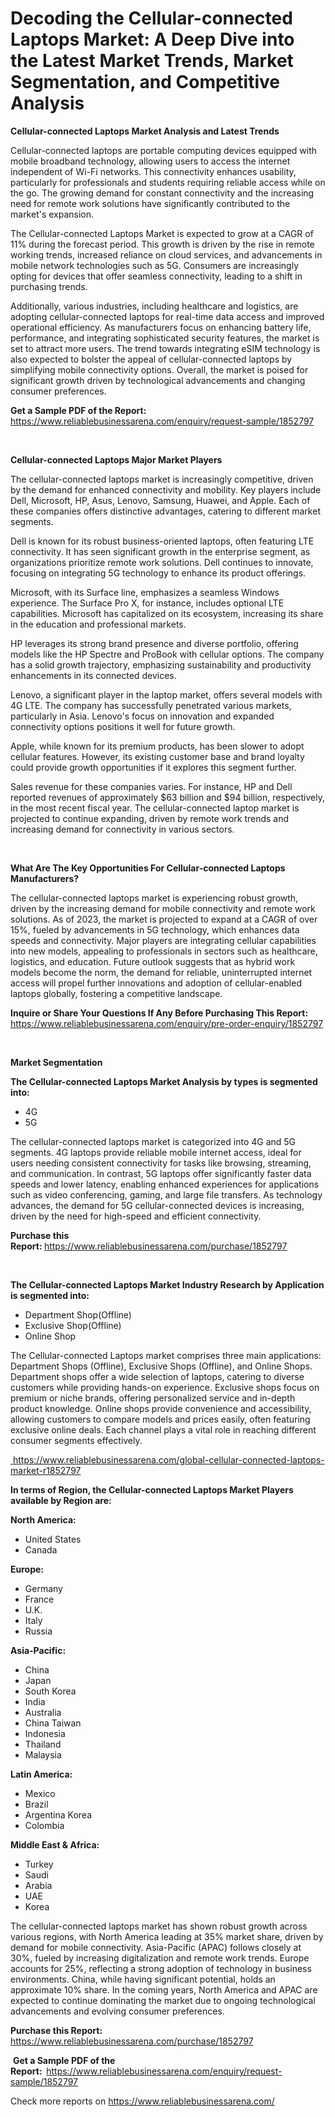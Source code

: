 <p><h1>Decoding the Cellular-connected Laptops Market: A Deep Dive into the Latest Market Trends, Market Segmentation, and Competitive Analysis</h1></p><p><strong>Cellular-connected Laptops Market Analysis and Latest Trends</strong></p>
<p><p>Cellular-connected laptops are portable computing devices equipped with mobile broadband technology, allowing users to access the internet independent of Wi-Fi networks. This connectivity enhances usability, particularly for professionals and students requiring reliable access while on the go. The growing demand for constant connectivity and the increasing need for remote work solutions have significantly contributed to the market's expansion.</p><p>The Cellular-connected Laptops Market is expected to grow at a CAGR of 11% during the forecast period. This growth is driven by the rise in remote working trends, increased reliance on cloud services, and advancements in mobile network technologies such as 5G. Consumers are increasingly opting for devices that offer seamless connectivity, leading to a shift in purchasing trends.</p><p>Additionally, various industries, including healthcare and logistics, are adopting cellular-connected laptops for real-time data access and improved operational efficiency. As manufacturers focus on enhancing battery life, performance, and integrating sophisticated security features, the market is set to attract more users. The trend towards integrating eSIM technology is also expected to bolster the appeal of cellular-connected laptops by simplifying mobile connectivity options. Overall, the market is poised for significant growth driven by technological advancements and changing consumer preferences.</p></p>
<p><strong>Get a Sample PDF of the Report:&nbsp;</strong> <a href="https://www.reliablebusinessarena.com/enquiry/request-sample/1852797?utm_campaign=2137&utm_medium=2&utm_source=Github&utm_content=ia&utm_term=05042025&utm_id=cellular-connected-laptops">https://www.reliablebusinessarena.com/enquiry/request-sample/1852797</a></p>
<p>&nbsp;</p>
<p><strong>Cellular-connected Laptops Major Market Players</strong></p>
<p><p>The cellular-connected laptops market is increasingly competitive, driven by the demand for enhanced connectivity and mobility. Key players include Dell, Microsoft, HP, Asus, Lenovo, Samsung, Huawei, and Apple. Each of these companies offers distinctive advantages, catering to different market segments.</p><p>Dell is known for its robust business-oriented laptops, often featuring LTE connectivity. It has seen significant growth in the enterprise segment, as organizations prioritize remote work solutions. Dell continues to innovate, focusing on integrating 5G technology to enhance its product offerings.</p><p>Microsoft, with its Surface line, emphasizes a seamless Windows experience. The Surface Pro X, for instance, includes optional LTE capabilities. Microsoft has capitalized on its ecosystem, increasing its share in the education and professional markets. </p><p>HP leverages its strong brand presence and diverse portfolio, offering models like the HP Spectre and ProBook with cellular options. The company has a solid growth trajectory, emphasizing sustainability and productivity enhancements in its connected devices.</p><p>Lenovo, a significant player in the laptop market, offers several models with 4G LTE. The company has successfully penetrated various markets, particularly in Asia. Lenovo's focus on innovation and expanded connectivity options positions it well for future growth. </p><p>Apple, while known for its premium products, has been slower to adopt cellular features. However, its existing customer base and brand loyalty could provide growth opportunities if it explores this segment further.</p><p>Sales revenue for these companies varies. For instance, HP and Dell reported revenues of approximately $63 billion and $94 billion, respectively, in the most recent fiscal year. The cellular-connected laptop market is projected to continue expanding, driven by remote work trends and increasing demand for connectivity in various sectors.</p></p>
<p>&nbsp;</p>
<p><strong>What Are The Key Opportunities For Cellular-connected Laptops Manufacturers?</strong></p>
<p><p>The cellular-connected laptops market is experiencing robust growth, driven by the increasing demand for mobile connectivity and remote work solutions. As of 2023, the market is projected to expand at a CAGR of over 15%, fueled by advancements in 5G technology, which enhances data speeds and connectivity. Major players are integrating cellular capabilities into new models, appealing to professionals in sectors such as healthcare, logistics, and education. Future outlook suggests that as hybrid work models become the norm, the demand for reliable, uninterrupted internet access will propel further innovations and adoption of cellular-enabled laptops globally, fostering a competitive landscape.</p></p>
<p><strong>Inquire or Share Your Questions If Any Before Purchasing This Report:</strong> <a href="https://www.reliablebusinessarena.com/enquiry/pre-order-enquiry/1852797?utm_campaign=2137&utm_medium=2&utm_source=Github&utm_content=ia&utm_term=05042025&utm_id=cellular-connected-laptops">https://www.reliablebusinessarena.com/enquiry/pre-order-enquiry/1852797</a></p>
<p>&nbsp;</p>
<p><strong>Market Segmentation</strong></p>
<p><strong>The Cellular-connected Laptops Market Analysis by types is segmented into:</strong></p>
<p><ul><li>4G</li><li>5G</li></ul></p>
<p><p>The cellular-connected laptops market is categorized into 4G and 5G segments. 4G laptops provide reliable mobile internet access, ideal for users needing consistent connectivity for tasks like browsing, streaming, and communication. In contrast, 5G laptops offer significantly faster data speeds and lower latency, enabling enhanced experiences for applications such as video conferencing, gaming, and large file transfers. As technology advances, the demand for 5G cellular-connected devices is increasing, driven by the need for high-speed and efficient connectivity.</p></p>
<p><strong>Purchase this Report:&nbsp;</strong><a href="https://www.reliablebusinessarena.com/purchase/1852797?utm_campaign=2137&utm_medium=2&utm_source=Github&utm_content=ia&utm_term=05042025&utm_id=cellular-connected-laptops">https://www.reliablebusinessarena.com/purchase/1852797</a></p>
<p>&nbsp;</p>
<p><strong>The Cellular-connected Laptops Market Industry Research by Application is segmented into:</strong></p>
<p><ul><li>Department Shop(Offline)</li><li>Exclusive Shop(Offline)</li><li>Online Shop</li></ul></p>
<p><p>The Cellular-connected Laptops market comprises three main applications: Department Shops (Offline), Exclusive Shops (Offline), and Online Shops. Department shops offer a wide selection of laptops, catering to diverse customers while providing hands-on experience. Exclusive shops focus on premium or niche brands, offering personalized service and in-depth product knowledge. Online shops provide convenience and accessibility, allowing customers to compare models and prices easily, often featuring exclusive online deals. Each channel plays a vital role in reaching different consumer segments effectively.</p></p>
<p><a href="https://www.reliablebusinessarena.com/global-cellular-connected-laptops-market-r1852797?utm_campaign=2137&utm_medium=2&utm_source=Github&utm_content=ia&utm_term=05042025&utm_id=cellular-connected-laptops">&nbsp;https://www.reliablebusinessarena.com/global-cellular-connected-laptops-market-r1852797</a></p>
<p><strong>In terms of Region, the Cellular-connected Laptops Market Players available by Region are:</strong></p>
<p>
    <p> <strong> North America: </strong>
        <ul>
            <li>United States</li>
            <li>Canada</li>
        </ul>
        </p> 
    <p> <strong> Europe: </strong>
        <ul>
            <li>Germany</li>
            <li>France</li>
            <li>U.K.</li>
            <li>Italy</li>
            <li>Russia</li>
        </ul>
        </p> 
    <p> <strong> Asia-Pacific: </strong>
        <ul>
            <li>China</li>
            <li>Japan</li>
            <li>South Korea</li>
            <li>India</li>
            <li>Australia</li>
            <li>China Taiwan</li>
            <li>Indonesia</li>
            <li>Thailand</li>
            <li>Malaysia</li>
        </ul>
        </p> 
    <p> <strong> Latin America: </strong>
        <ul>
            <li>Mexico</li>
            <li>Brazil</li>
            <li>Argentina Korea</li>
            <li>Colombia</li>
        </ul>
        </p> 
    <p> <strong> Middle East & Africa: </strong>
        <ul>
            <li>Turkey</li>
            <li>Saudi</li>
            <li>Arabia</li>
            <li>UAE</li>
            <li>Korea</li>
        </ul>
    </p>
    </p>
<p><p>The cellular-connected laptops market has shown robust growth across various regions, with North America leading at 35% market share, driven by demand for mobile connectivity. Asia-Pacific (APAC) follows closely at 30%, fueled by increasing digitalization and remote work trends. Europe accounts for 25%, reflecting a strong adoption of technology in business environments. China, while having significant potential, holds an approximate 10% share. In the coming years, North America and APAC are expected to continue dominating the market due to ongoing technological advancements and evolving consumer preferences.</p></p>
<p><strong>Purchase this Report: </strong><a href="https://www.reliablebusinessarena.com/purchase/1852797?utm_campaign=2137&utm_medium=2&utm_source=Github&utm_content=ia&utm_term=05042025&utm_id=cellular-connected-laptops">https://www.reliablebusinessarena.com/purchase/1852797</a></p>
<p>&nbsp;<strong>Get a Sample PDF of the Report:&nbsp;&nbsp;</strong><a href="https://www.reliablebusinessarena.com/enquiry/request-sample/1852797?utm_campaign=2137&utm_medium=2&utm_source=Github&utm_content=ia&utm_term=05042025&utm_id=cellular-connected-laptops">https://www.reliablebusinessarena.com/enquiry/request-sample/1852797</a></p>
<p><strong></strong></p>
<p>Check more reports on <a href="https://www.reliablebusinessarena.com/?utm_campaign=2137&utm_medium=2&utm_source=Github&utm_content=ia&utm_term=05042025&utm_id=cellular-connected-laptops">https://www.reliablebusinessarena.com/</a></p>